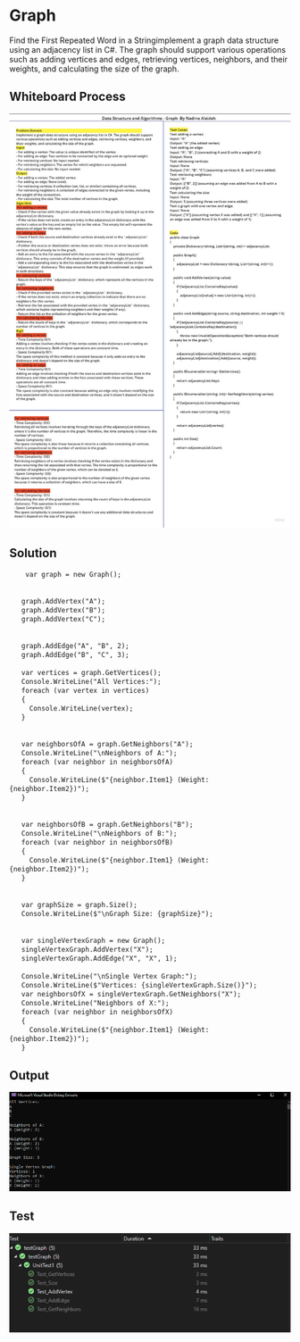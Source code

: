 # Graph
Find the First Repeated Word in a Stringimplement a graph data structure using an adjacency list in C#. The graph should support various operations such as adding vertices and edges, retrieving vertices, neighbors, and their weights, and calculating the size of the graph.

## Whiteboard Process

![Whiteboard](./CC35WB.jpg)


## Solution

   ```
       var graph = new Graph();


      graph.AddVertex("A");
      graph.AddVertex("B");
      graph.AddVertex("C");


      graph.AddEdge("A", "B", 2);
      graph.AddEdge("B", "C", 3);

      var vertices = graph.GetVertices();
      Console.WriteLine("All Vertices:");
      foreach (var vertex in vertices)
      {
        Console.WriteLine(vertex);
      }


      var neighborsOfA = graph.GetNeighbors("A");
      Console.WriteLine("\nNeighbors of A:");
      foreach (var neighbor in neighborsOfA)
      {
        Console.WriteLine($"{neighbor.Item1} (Weight: {neighbor.Item2})");
      }


      var neighborsOfB = graph.GetNeighbors("B");
      Console.WriteLine("\nNeighbors of B:");
      foreach (var neighbor in neighborsOfB)
      {
        Console.WriteLine($"{neighbor.Item1} (Weight: {neighbor.Item2})");
      }


      var graphSize = graph.Size();
      Console.WriteLine($"\nGraph Size: {graphSize}");


      var singleVertexGraph = new Graph();
      singleVertexGraph.AddVertex("X");
      singleVertexGraph.AddEdge("X", "X", 1);

      Console.WriteLine("\nSingle Vertex Graph:");
      Console.WriteLine($"Vertices: {singleVertexGraph.Size()}");
      var neighborsOfX = singleVertexGraph.GetNeighbors("X");
      Console.WriteLine("Neighbors of X:");
      foreach (var neighbor in neighborsOfX)
      {
        Console.WriteLine($"{neighbor.Item1} (Weight: {neighbor.Item2})");
      }
   ```

   ## Output
   ![out](./CC35out.PNG)

## Test 

![test](./CC35.PNG)
